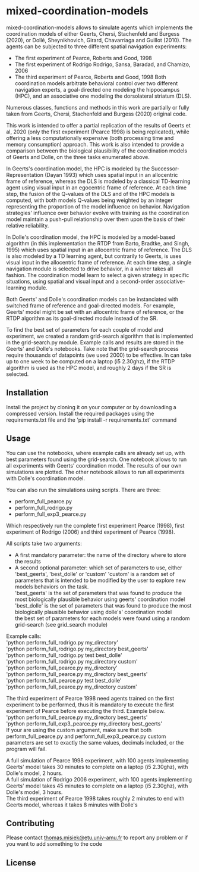 # mixed-coordination-models

mixed-coordination-models allows to simulate agents which implements the coordination models of either Geerts, Chersi, Stachenfeld and Burgess (2020), or Dollé, Sheynikhovich, Girard, Chavarriaga and Guillot (2010).
The agents can be subjected to three different spatial navigation experiments:
 - The first experiment of Pearce, Roberts and Good, 1998
 - The first experiment of Rodrigo Rodrigo, Sansa, Baradad, and Chamizo, 2006
 - The third experiment of Pearce, Roberts and Good, 1998
Both coordination models arbitrate behavioral control over two different navigation experts, a goal-directed one modeling the hippocampus (HPC), and an associative one modeling the dorsolateral striatum (DLS).

Numerous classes, functions and methods in this work are partially or fully taken from Geerts, Chersi, Stachenfeld and Burgess (2020) original code.

This work is intended to offer a partial replication of the results of Geerts et al, 2020 (only the first experiment (Pearce 1998) is being replicated), while offering a less computationally expensive (both processing time and memory consumption) approach.
This work is also intended to provide a comparison between the biological plausibility of the coordination models of Geerts and Dolle, on the three tasks enumerated above.

In Geerts's coordination model, the HPC is modeled by the Successor-Representation (Dayan 1993) which uses spatial input in an allocentric frame of reference, whereas the DLS is modeled by a classical TD-learning agent using visual input in an egocentric frame of reference. At each time step, the fusion of the Q-values of the DLS and of the HPC models is computed, with both models Q-values being weighted by an integer representing the proportion of the model influence on behavior. Navigation strategies' influence over behavior evolve with training as the coordination model maintain a push-pull relationship over them upon the basis of their relative reliability.

In Dolle's coordination model, the HPC is modeled by a model-based algorithm (in this implementation the RTDP from Barto, Bradtke, and Singh, 1995) which uses spatial input in an allocentric frame of reference. The DLS is also modeled by a TD learning agent, but contrarily to Geerts, is uses visual input in the allocentric frame of reference. At each time step, a single navigation module is selected to drive behavior, in a winner takes all fashion. The coordination model learn to select a given strategy in specific situations, using spatial and visual input and a second-order associative-learning module.  

Both Geerts' and Dolle's coordination models can be instanciated with switched frame of reference and goal-directed models.
For example, Geerts' model might be set with an allocentric frame of reference, or the RTDP algorithm as its goal-directed module instead of the SR.

To find the best set of parameters for each couple of model and experiment, we created a random grid-search algorithm that is implemented in the grid-search.py module. Example calls and results are stored in the Geerts' and Dolle's notebooks.
Take note that the grid-search process require thousands of datapoints (we used 2000) to be effective. In can take up to one week to be computed on a laptop (i5 2.30ghz), if the RTDP algorithm is used as the HPC model, and roughly 2 days if the SR is selected.

## Installation

Install the project by cloning it on your computer or by downloading a compressed version.
Install the required packages using the requirements.txt file and the 'pip install -r requirements.txt' command

## Usage

You can use the notebooks, where example calls are already set up, with best parameters found using the grid-search.
One notebook allows to run all experiments with Geerts' coordination model. The results of our own simulations are plotted.
The other notebook allows to run all experiments with Dolle's coordination model.

You can also run the simulations using scripts. There are three:
 - perform_full_pearce.py
 - perform_full_rodrigo.py
 - perform_full_exp3_pearce.py

Which respectively run the complete first experiment Pearce (1998), first experiment
of Rodrigo (2006) and third experiment of Pearce (1998).

All scripts take two arguments:
 - A first mandatory parameter: the name of the directory where to store the results
 - A second optional parameter: which set of parameters to use, either 'best_geerts', 'best_dolle' or 'custom'
'custom' is a random set of parameters that is intended to be modified by the user to explore new models behaviors on the task.</br>
'best_geerts' is the set of parameters that was found to produce the most biologically plausible behavior using geerts' coordination model</br>
'best_dolle' is the set of parameters that was found to produce the most biologically plausible behavior using dolle's' coordination model</br>
the best set of parameters for each models were found using a random grid-search (see grid_search module)

Example calls:</br>
  'python perform_full_rodrigo.py my_directory'</br>
  'python perform_full_rodrigo.py my_directory best_geerts'</br>
  'python perform_full_rodrigo.py test best_dolle'</br>
  'python perform_full_rodrigo.py my_directory custom'</br>
  'python perform_full_pearce.py my_directory'</br>
  'python perform_full_pearce.py my_directory best_geerts'</br>
  'python perform_full_pearce.py test best_dolle'</br>
  'python perform_full_pearce.py my_directory custom'</br>

The third experiment of Pearce 1998 need agents trained on the first experiment to be performed, thus it is mandatory
to execute the first experiment of Pearce before executing the third. Example below.</br>
  'python perform_full_pearce.py my_directory best_geerts'</br>
  'python perform_full_exp3_pearce.py my_directory best_geerts'</br>
If your are using the custom argument, make sure that both perform_full_pearce.py and perform_full_exp3_pearce.py
custom parameters are set to exactly the same values, decimals included, or the program will fail.

A full simulation of Pearce 1998 experiment, with 100 agents implementing Geerts' model takes
30 minutes to complete on a laptop (i5 2.30ghz), with Dolle's model, 2 hours.</br>
A full simulation of Rodrigo 2006 experiment, with 100 agents implementing Geerts' model takes
45 minutes to complete on a laptop (i5 2.30ghz), with Dolle's model, 3 hours.</br>
The third experiment of Pearce 1998 takes roughly 2 minutes to end with Geerts model, whereas it takes 8 minutes with Dolle's

## Contributing
Please contact thomas.misiek@etu.univ-amu.fr to report any problem or if you want to add something to the code

## License
